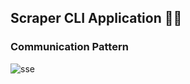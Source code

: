 ## Scraper CLI Application 🦀🐍

### Communication Pattern

![sse](https://github.com/GuiFernandess7/scraper-cli-application/assets/63022500/8d843ced-67e0-492f-8187-610868d6629e)
